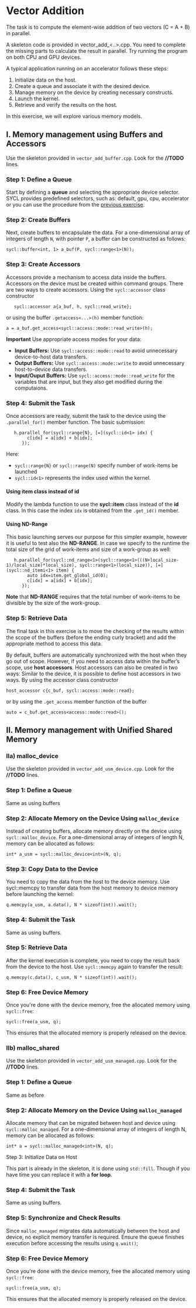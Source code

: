 # Vector Addition
The task is to compute the element-wise addition of two vectors (C = A + B) in parallel.

A skeleton code is provided in vector_add_<..>.cpp. You need to complete the missing parts to calculate the result in parallel. Try running the program on both CPU and GPU devices.

A typical application running on an accelerator follows these steps:

 1. Initialize data on the host.
 1. Create a queue and associate it with the desired device.
 1. Manage memory on the device by creating necessary constructs.
 1. Launch the kernel.
 1. Retrieve and verify the results on the host.
 
In this exercise, we will explore various memory models.

## I. Memory management using Buffers and Accessors

Use the skeleton provided in `vector_add_buffer.cpp`. Look for the **//TODO** lines.

### Step 1: Define a Queue
Start by defining a **queue**  and selecting the appropriate device selector. SYCL provides predefined selectors, such as: default, gpu, cpu, accelerator or you can use the procedure from the [previous exercise](../01-info/enumerate_device.cpp).

### Step 2: Create Buffers
Next, create buffers to encapsulate the data. For a one-dimensional array of integers of length `N`, with pointer `P`, a buffer can be constructed as follows:

```
sycl::buffer<int, 1> a_buf(P, sycl::range<1>(N));
```
### Step 3: Create Accessors
Accessors provide a mechanism to access data inside the buffers. Accessors on the device must be created within command groups. There are two ways to create accessors. Using the `sycl::accessor` class constructor

```
   sycl::accessor a{a_buf, h, sycl::read_write};
```
or  using the buffer `.getaccess<...>(h)`  member function:
```
a = a_buf.get_access<sycl::access::mode::read_write>(h);
```
**Important**  Use appropriate access modes for your data:
 - **Input Buffers:** Use `sycl::access::mode::read` to avoid unnecessary device-to-host data transfers.
 - **Output Buffers:** Use `sycl::access::mode::write` to avoid unnecessary host-to-device data transfers.
 - **Input/Ouput Buffers:** Use `sycl::access::mode::read_write` for the variables that are input, but they also get modified during the computaions.

### Step 4: Submit the Task
Once accessors are ready, submit the task to the device using the `.parallel_for()` member function. The basic submission:

```
   h.parallel_for(sycl::range{N}, [=](sycl::id<1> idx) {
        c[idx] = a[idx] + b[idx];
      });
```  
Here: 
 - `sycl::range{N}` or `sycl::range(N)` specify number of work-items be launched 
- `sycl::id<1>` represents the index used within the kernel.

#### Using **item** class instead of **id**
Modify the lambda function to use the  **sycl::item** class instead of the **id** class. In this case the index `idx` is obtained from the `.get_id()` member.

#### Using ND-Range
This basic launching serves our purpose for this simpler example, however it is useful to test also the **ND-RANGE**. In case we specify to the runtime the total size of the grid of work-items and size of a work-group as well:

```
   h.parallel_for(sycl::nd_range<1>(sycl::range<1>(((N+local_size-1)/local_size)*local_size), sycl::range<1>(local_size)), [=](sycl::nd_itemi<1> item) {
        auto idx=item.get_global_id(0);
        c[idx] = a[idx] + b[idx];
      });
```  
**Note** that **ND-RANGE** requires that the total number of work-items to be divisible by the size of the work-group.

### Step 5: Retrieve Data
The final task in this exercise is to move the checking of the results  within the scope of the buffers (before the ending curly bracket) and add the appropriate method to access this data.

By default, buffers are automatically synchronized with the host when they go out of scope. However, if you need to access data within the buffer’s scope, use **host accessors**. Host accessors can also be created in two ways:
Similar to the device, it is possible to define host accessors in two ways. By using the accessor class constructor
```
host_accessor c{c_buf, sycl::access::mode::read};
``` 
or by using the `.get_access` member function of the buffer
```
auto = c_buf.get_access<access::mode::read>();
```

## II. Memory management with Unified Shared Memory
 
###  IIa) **malloc_device**

Use the skeleton provided in `vector_add_usm_device.cpp`. Look for the **//TODO** lines.

### Step 1: Define a Queue
Same as using buffers

### Step 2: Allocate Memory on the Device Using `malloc_device`
Instead of creating buffers, allocate memory directly on the device using `sycl::malloc_device`. For a one-dimensional array of integers of length N, memory can be allocated as follows:

```
int* a_usm = sycl::malloc_device<int>(N, q);
```
### Step 3: Copy Data to the Device

You need to copy the data from the host to the device memory. Use sycl::memcpy to transfer data from the host memory to device memory before launching the kernel:
```
q.memcpy(a_usm, a.data(), N * sizeof(int)).wait();
``` 

### Step 4: Submit the Task
Same as using buffers.

### Step 5: Retrieve Data

After the kernel execution is complete, you need to copy the result back from the device to the host. Use `sycl::memcpy` again to transfer the result:
```
q.memcpy(c.data(), c_usm, N * sizeof(int)).wait();
```
### Step 6: Free Device Memory

Once you're done with the device memory, free the allocated memory using `sycl::free`:

```
sycl::free(a_usm, q);
```
This ensures that the allocated memory is properly released on the device.


 
### IIb) **malloc_shared**

Use the skeleton provided in `vector_add_usm_managed.cpp`. Look for the **//TODO** lines.

### Step 1: Define a Queue
Same as before

### Step 2: Allocate Memory on the Device Using `malloc_managed`
Allocate memory that can be migrated between host and device using `sycl::malloc_managed`. For a one-dimensional array of integers of length N, memory can be allocated as follows:

```
int* a = sycl::malloc_managed<int>(N, q);
```
Step 3: Initialize Data on Host

This part is already in the skeleton, it is done using `std::fill`. Though if you have time you can replace it with a **for loop**.

### Step 4: Submit the Task
Same as using buffers.

### Step 5: Synchronize and Check Results

Since `malloc_managed` migrates data automatically between the host and device, no explicit memory transfer is required. Ensure the queue finishes execution before accessing the results using `q.wait()`;
### Step 6: Free Device Memory

Once you're done with the device memory, free the allocated memory using `sycl::free`:

```
sycl::free(a_usm, q);
```
This ensures that the allocated memory is properly released on the device.